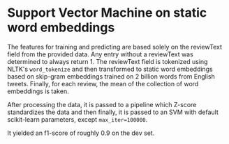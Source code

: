# Support Vector Machine on static word embeddings

The features for training and predicting are based solely on the reviewText field from the provided data. Any entry without a reviewText was determined to always return 1. The reviewText field is tokenized using NLTK's `word_tokenize` and then transformed to static word embeddings based on skip-gram embeddings trained on 2 billion words from English tweets. Finally, for each review, the mean of the collection of word embeddings is taken.

After processing the data, it is passed to a pipeline which Z-score standardizes the data and then finally, it is passed to an SVM with default scikit-learn parameters, except `max_iter=100000`.

It yielded an f1-score of roughly 0.9 on the dev set.